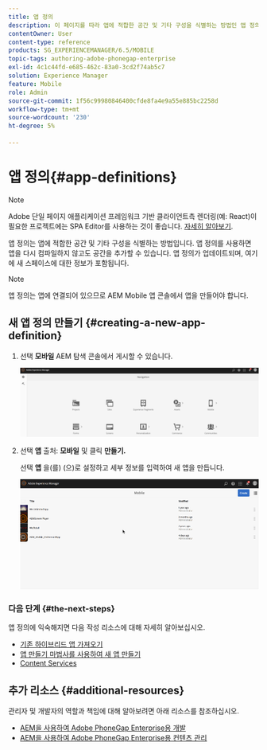 ```yaml
---
title: 앱 정의
description: 이 페이지를 따라 앱에 적합한 공간 및 기타 구성을 식별하는 방법인 앱 정의에 대해 알아보십시오. 앱 정의를 사용하면 앱을 다시 컴파일하지 않고도 공간을 추가할 수 있습니다.
contentOwner: User
content-type: reference
products: SG_EXPERIENCEMANAGER/6.5/MOBILE
topic-tags: authoring-adobe-phonegap-enterprise
exl-id: 4c1c44fd-e685-462c-83a0-3cd2f74ab5c7
solution: Experience Manager
feature: Mobile
role: Admin
source-git-commit: 1f56c99980846400cfde8fa4e9a55e885bc2258d
workflow-type: tm+mt
source-wordcount: '230'
ht-degree: 5%

---
```


# 앱 정의{#app-definitions}

>[!NOTE]
>
>Adobe 단일 페이지 애플리케이션 프레임워크 기반 클라이언트측 렌더링(예: React)이 필요한 프로젝트에는 SPA Editor를 사용하는 것이 좋습니다. [자세히 알아보기](/help/sites-developing/spa-overview.md).

앱 정의는 앱에 적합한 공간 및 기타 구성을 식별하는 방법입니다. 앱 정의를 사용하면 앱을 다시 컴파일하지 않고도 공간을 추가할 수 있습니다. 앱 정의가 업데이트되며, 여기에 새 스페이스에 대한 정보가 포함됩니다.

>[!NOTE]
>
>앱 정의는 앱에 연결되어 있으므로 AEM Mobile 앱 콘솔에서 앱을 만들어야 합니다.

## 새 앱 정의 만들기 {#creating-a-new-app-definition}

1. 선택 **모바일** AEM 탐색 콘솔에서 게시할 수 있습니다.

   ![chlimage_1-170](assets/chlimage_1-170.png)

1. 선택 **앱** 출처: **모바일** 및 클릭 **만들기.**

   선택 **앱** 을(를) (으)로 설정하고 세부 정보를 입력하여 새 앱을 만듭니다.

   ![chlimage_1-11](assets/chlimage_1-11.gif)

### 다음 단계 {#the-next-steps}

앱 정의에 익숙해지면 다음 작성 리소스에 대해 자세히 알아보십시오.

* [기존 하이브리드 앱 가져오기](/help/mobile/phonegap-adding-content-to-imported-app.md)
* [앱 만들기 마법사를 사용하여 새 앱 만들기](/help/mobile/phonegap-create-new-app.md)
* [Content Services](/help/mobile/develop-content-as-a-service.md)

## 추가 리소스 {#additional-resources}

관리자 및 개발자의 역할과 책임에 대해 알아보려면 아래 리소스를 참조하십시오.

* [AEM을 사용하여 Adobe PhoneGap Enterprise용 개발](/help/mobile/developing-in-phonegap.md)
* [AEM을 사용하여 Adobe PhoneGap Enterprise용 컨텐츠 관리](/help/mobile/administer-phonegap.md)
